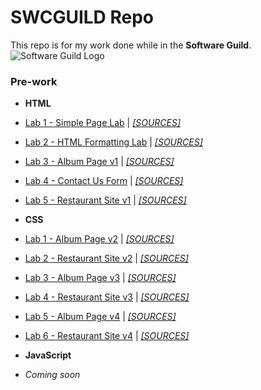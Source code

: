 # SWCGUILD Repo
This repo is for my work done while in the **Software Guild**.![Software Guild Logo](http://joryeugene.bitbucket.org/swg.jpg)
### Pre-work
* **HTML**
 * [Lab 1 - Simple Page Lab](http://joryeugene.bitbucket.org/prework/html/lab1/simple.html) | [_[SOURCES]_](https://bitbucket.org/joryeugene/joryeugene.bitbucket.org/src/master/prework/html/lab1/)
 * [Lab 2 - HTML Formatting Lab](http://joryeugene.bitbucket.org/prework/html/lab2/formattingDemoPage.html) | [_[SOURCES]_](https://bitbucket.org/joryeugene/joryeugene.bitbucket.org/src/master/prework/html/lab2/)
 * [Lab 3 - Album Page v1](http://joryeugene.bitbucket.org/prework/html/lab3/albumPage.html) | [_[SOURCES]_](https://bitbucket.org/joryeugene/joryeugene.bitbucket.org/src/master/prework/html/lab3/)
 * [Lab 4 - Contact Us Form](http://joryeugene.bitbucket.org/prework/html/lab4/contactUs.html) | [_[SOURCES]_](https://bitbucket.org/joryeugene/joryeugene.bitbucket.org/src/master/prework/html/lab4/)
 * [Lab 5 - Restaurant Site v1](http://joryeugene.bitbucket.org/prework/html/lab5/) | [_[SOURCES]_](https://bitbucket.org/joryeugene/joryeugene.bitbucket.org/src/master/prework/html/lab5/)
* **CSS**
 * [Lab 1 - Album Page v2](http://joryeugene.bitbucket.org/prework/css/lab1/albumPage.html) | [_[SOURCES]_](https://bitbucket.org/joryeugene/joryeugene.bitbucket.org/src/master/prework/css/lab1/)
 * [Lab 2 - Restaurant Site v2](http://joryeugene.bitbucket.org/prework/css/lab2/) | [_[SOURCES]_](https://bitbucket.org/joryeugene/joryeugene.bitbucket.org/src/master/prework/css/lab2/)
 * [Lab 3 - Album Page v3](http://joryeugene.bitbucket.org/prework/css/lab3/albumPage.html) | [_[SOURCES]_](https://bitbucket.org/joryeugene/joryeugene.bitbucket.org/src/master/prework/css/lab3/)
 * [Lab 4 - Restaurant Site v3](http://joryeugene.bitbucket.org/prework/css/lab4/) | [_[SOURCES]_](https://bitbucket.org/joryeugene/joryeugene.bitbucket.org/src/master/prework/css/lab4/)
 * [Lab 5 - Album Page v4](http://joryeugene.bitbucket.org/prework/css/lab5/albumPage.html) | [_[SOURCES]_](https://bitbucket.org/joryeugene/joryeugene.bitbucket.org/src/master/prework/css/lab5/)
 * [Lab 6 - Restaurant Site v4](http://joryeugene.bitbucket.org/prework/css/lab6/) | [_[SOURCES]_](https://bitbucket.org/joryeugene/joryeugene.bitbucket.org/src/master/prework/css/lab6/)

* **JavaScript**
 * _Coming soon_
